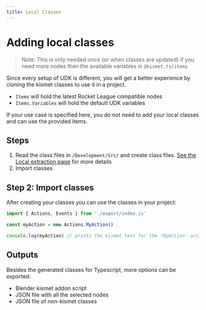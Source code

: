 ```yaml
---
title: Local Classes
---
```


# Adding local classes

> Note: This is only needed once (or when classes are updated) if you need more nodes than the available variables in `@kismet.ts/items`

Since every setup of UDK is different, you will get a better experience by cloning the kismet classes to use it in a project.

- `Items` will hold the latest Rocket League compatible nodes
- `Items.Variables` will hold the default UDK variables

If your use case is specified here, you do not need to add your local classes and can use the provided items.

## Steps

1. Read the class files in `/Development/Src/` and create class files. [See the Local extraction page](extract.md) for more details
2. Import classes

## Step 2: Import classes

After creating your classes you can use the classes in your project:

```ts
import { Actions, Events } from './export/index.js'

const myAction = new Actions.MyAction()

console.log(myAction) // prints the kismet text for the 'MyAction' action
```

## Outputs

Besides the generated classes for Typescript, more options can be exported:

- Blender kismet addon script
- JSON file with all the selected nodes
- JSON file of non-kismet classes

